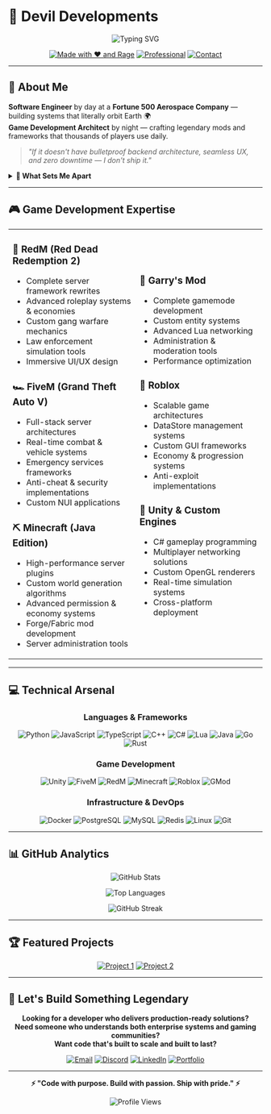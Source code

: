# 👹 Devil Developments

<div align="center">
  
![Typing SVG](https://readme-typing-svg.demolab.com/?font=Fira+Code&size=32&duration=3000&pause=1000&center=true&vCenter=true&width=600&lines=Software+Engineer+%F0%9F%9A%80;Aerospace+Systems+Architect+%F0%9F%9B%B0%EF%B8%8F;Game+Modding+Wizard+%F0%9F%94%A5;Builder+of+Legendary+Systems+%F0%9F%92%80)

[![Made with ❤️ and Rage](https://img.shields.io/badge/Made%20with-%E2%9D%A4%EF%B8%8F%20and%20rage-FF6B6B?style=for-the-badge&logo=github&logoColor=white)](https://github.com/DevilDevelopments)
[![Professional](https://img.shields.io/badge/Aerospace-Engineer-0077B5?style=for-the-badge&logo=boeing&logoColor=white)](https://linkedin.com)
[![Contact](https://img.shields.io/badge/Let's-Build-00D4AA?style=for-the-badge&logo=telegram&logoColor=white)](mailto:contact@example.com)

</div>

---

## 🎯 **About Me**

**Software Engineer** by day at a **Fortune 500 Aerospace Company** — building systems that literally orbit Earth 🌍  
**Game Development Architect** by night — crafting legendary mods and frameworks that thousands of players use daily.

> *"If it doesn't have bulletproof backend architecture, seamless UX, and zero downtime — I don't ship it."*

<details>
<summary><b>🚀 What Sets Me Apart</b></summary>

- **Real-world experience** with mission-critical aerospace systems
- **Full-stack expertise** from bare metal to cloud deployment
- **Game development mastery** across multiple engines and platforms
- **Open source contributor** with production-grade code standards
- **Problem solver** who thrives on complex technical challenges

</details>

---

## 🎮 **Game Development Expertise**

<table>
<tr>
<td width="50%">

### **🤠 RedM (Red Dead Redemption 2)**
- Complete server framework rewrites
- Advanced roleplay systems & economies  
- Custom gang warfare mechanics
- Law enforcement simulation tools
- Immersive UI/UX design

### **🏎️ FiveM (Grand Theft Auto V)**
- Full-stack server architectures
- Real-time combat & vehicle systems
- Emergency services frameworks
- Anti-cheat & security implementations
- Custom NUI applications

### **⛏️ Minecraft (Java Edition)**
- High-performance server plugins
- Custom world generation algorithms
- Advanced permission & economy systems
- Forge/Fabric mod development
- Server administration tools

</td>
<td width="50%">

### **🔧 Garry's Mod**
- Complete gamemode development
- Custom entity systems
- Advanced Lua networking
- Administration & moderation tools
- Performance optimization

### **🎯 Roblox**
- Scalable game architectures
- DataStore management systems
- Custom GUI frameworks
- Economy & progression systems
- Anti-exploit implementations

### **🎲 Unity & Custom Engines**
- C# gameplay programming
- Multiplayer networking solutions
- Custom OpenGL renderers
- Real-time simulation systems
- Cross-platform deployment

</td>
</tr>
</table>

---

## 💻 **Technical Arsenal**

<div align="center">

### **Languages & Frameworks**
![Python](https://img.shields.io/badge/Python-3776AB?style=for-the-badge&logo=python&logoColor=white)
![JavaScript](https://img.shields.io/badge/JavaScript-F7DF1E?style=for-the-badge&logo=javascript&logoColor=black)
![TypeScript](https://img.shields.io/badge/TypeScript-007ACC?style=for-the-badge&logo=typescript&logoColor=white)
![C++](https://img.shields.io/badge/C++-00599C?style=for-the-badge&logo=c%2B%2B&logoColor=white)
![C#](https://img.shields.io/badge/C%23-239120?style=for-the-badge&logo=c-sharp&logoColor=white)
![Lua](https://img.shields.io/badge/Lua-2C2D72?style=for-the-badge&logo=lua&logoColor=white)
![Java](https://img.shields.io/badge/Java-ED8B00?style=for-the-badge&logo=java&logoColor=white)
![Go](https://img.shields.io/badge/Go-00ADD8?style=for-the-badge&logo=go&logoColor=white)
![Rust](https://img.shields.io/badge/Rust-000000?style=for-the-badge&logo=rust&logoColor=white)

### **Game Development**
![Unity](https://img.shields.io/badge/Unity-100000?style=for-the-badge&logo=unity&logoColor=white)
![FiveM](https://img.shields.io/badge/FiveM-F40552?style=for-the-badge&logo=rockstar-games&logoColor=white)
![RedM](https://img.shields.io/badge/RedM-DC143C?style=for-the-badge&logo=rockstar-games&logoColor=white)
![Minecraft](https://img.shields.io/badge/Minecraft-62B47A?style=for-the-badge&logo=minecraft&logoColor=white)
![Roblox](https://img.shields.io/badge/Roblox-00A2FF?style=for-the-badge&logo=roblox&logoColor=white)
![GMod](https://img.shields.io/badge/Garry's%20Mod-FF6B00?style=for-the-badge&logo=steam&logoColor=white)

### **Infrastructure & DevOps**
![Docker](https://img.shields.io/badge/Docker-2496ED?style=for-the-badge&logo=docker&logoColor=white)
![PostgreSQL](https://img.shields.io/badge/PostgreSQL-316192?style=for-the-badge&logo=postgresql&logoColor=white)
![MySQL](https://img.shields.io/badge/MySQL-4479A1?style=for-the-badge&logo=mysql&logoColor=white)
![Redis](https://img.shields.io/badge/Redis-DC382D?style=for-the-badge&logo=redis&logoColor=white)
![Linux](https://img.shields.io/badge/Linux-FCC624?style=for-the-badge&logo=linux&logoColor=black)
![Git](https://img.shields.io/badge/Git-F05032?style=for-the-badge&logo=git&logoColor=white)

</div>

---

## 📊 **GitHub Analytics**

<div align="center">
  
![GitHub Stats](https://github-readme-stats.vercel.app/api?username=DevilDevelopments&show_icons=true&theme=radical&hide_border=true&bg_color=0D1117&title_color=FF6B6B&icon_color=00D4AA&text_color=FFFFFF)

![Top Languages](https://github-readme-stats.vercel.app/api/top-langs/?username=DevilDevelopments&layout=compact&theme=radical&hide_border=true&bg_color=0D1117&title_color=FF6B6B&text_color=FFFFFF)

![GitHub Streak](https://github-readme-streak-stats.herokuapp.com/?user=DevilDevelopments&theme=radical&hide_border=true&background=0D1117&stroke=FF6B6B&ring=00D4AA&fire=FF6B6B&currStreakLabel=FFFFFF)

</div>

---

## 🏆 **Featured Projects**

<div align="center">

[![Project 1](https://github-readme-stats.vercel.app/api/pin/?username=DevilDevelopments&repo=legendary-fivem-framework&theme=radical&hide_border=true&bg_color=0D1117&title_color=FF6B6B&icon_color=00D4AA&text_color=FFFFFF)](https://github.com/DevilDevelopments/legendary-fivem-framework)
[![Project 2](https://github-readme-stats.vercel.app/api/pin/?username=DevilDevelopments&repo=redm-roleplay-core&theme=radical&hide_border=true&bg_color=0D1117&title_color=FF6B6B&icon_color=00D4AA&text_color=FFFFFF)](https://github.com/DevilDevelopments/redm-roleplay-core)

</div>

---

## 🤝 **Let's Build Something Legendary**

<div align="center">

**Looking for a developer who delivers production-ready solutions?**  
**Need someone who understands both enterprise systems and gaming communities?**  
**Want code that's built to scale and built to last?**

[![Email](https://img.shields.io/badge/Email-D14836?style=for-the-badge&logo=gmail&logoColor=white)](mailto:contact@devildev.com)
[![Discord](https://img.shields.io/badge/Discord-7289DA?style=for-the-badge&logo=discord&logoColor=white)](https://discord.gg/devildev)
[![LinkedIn](https://img.shields.io/badge/LinkedIn-0077B5?style=for-the-badge&logo=linkedin&logoColor=white)](https://linkedin.com/in/devildev)
[![Portfolio](https://img.shields.io/badge/Portfolio-FF5722?style=for-the-badge&logo=todoist&logoColor=white)](https://devildev.com)

</div>

---

<div align="center">

**⚡ "Code with purpose. Build with passion. Ship with pride." ⚡**

![Profile Views](https://komarev.com/ghpvc/?username=DevilDevelopments&color=FF6B6B&style=for-the-badge&label=PROFILE+VIEWS)

</div>
